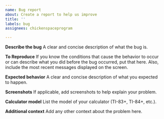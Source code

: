```yaml
---
name: Bug report
about: Create a report to help us improve
title: ''
labels: bug
assignees: chickenspaceprogram

---
```


**Describe the bug**
A clear and concise description of what the bug is.

**To Reproduce**
If you know the conditions that cause the behavior to occur or can describe what you did before the bug occurred, put that here. Also, include the most recent messages displayed on the screen.

**Expected behavior**
A clear and concise description of what you expected to happen.

**Screenshots**
If applicable, add screenshots to help explain your problem.

**Calculator model**
List the model of your calculator (TI-83+, TI-84+, etc.).

**Additional context**
Add any other context about the problem here.
